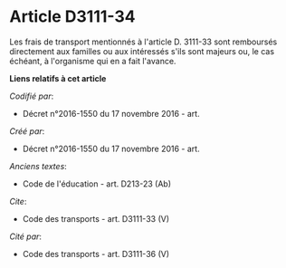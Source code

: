 # Article D3111-34

Les frais de transport mentionnés à l'article D. 3111-33 sont remboursés directement aux familles ou aux intéressés s'ils
sont majeurs ou, le cas échéant, à l'organisme qui en a fait l'avance.

**Liens relatifs à cet article**

_Codifié par_:

  - Décret n°2016-1550 du 17 novembre 2016 - art.

_Créé par_:

  - Décret n°2016-1550 du 17 novembre 2016 - art.

_Anciens textes_:

  - Code de l'éducation - art. D213-23 (Ab)

_Cite_:

  - Code des transports - art. D3111-33 (V)

_Cité par_:

  - Code des transports - art. D3111-36 (V)
